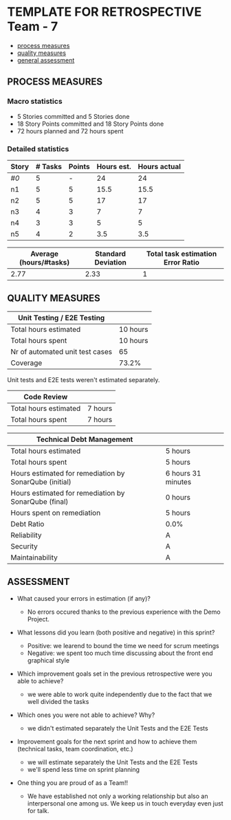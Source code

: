 TEMPLATE FOR RETROSPECTIVE Team - 7
=====================================

- [process measures](#process-measures)
- [quality measures](#quality-measures)
- [general assessment](#assessment)

## PROCESS MEASURES 

### Macro statistics

- 5 Stories committed and 5 Stories done 
- 18 Story Points committed and 18 Story Points done
- 72 hours planned and 72 hours spent
 
### Detailed statistics

| Story  | # Tasks | Points | Hours est. | Hours actual |
|--------|---------|--------|------------|--------------|
| _#0_   |    5     |    -   |      24      |       24       |
| n1      |    5     |    5    |     15.5       |       15.5       |
| n2      |    5     |    5    |      17      |      17        |   
| n3      |    4     |    3    |      7      |      7        |  
| n4      |    3     |    3    |      5      |      5        |  
| n5      |    4     |    2    |      3.5       |      3.5       |    

| Average (hours/#tasks) | Standard Deviation | Total task estimation Error Ratio |
|------------------------|--------------------|-----------------------------------|
| 2.77  |    2.33     | 1 |


## QUALITY MEASURES 
  
| Unit Testing / E2E Testing    |                    |
|-------------------------------|--------------------|
| Total hours estimated |    10 hours     |
| Total hours spent |    10 hours     |
| Nr of automated unit test cases  |    65     |
| Coverage |    73.2%      |

Unit tests and E2E tests weren't estimated separately.
  
| Code Review    |                    |
|----------------|--------------------|
| Total hours estimated |    7 hours     |
| Total hours spent |    7 hours     |
  
| Technical Debt Management    |                    |
|------------------------------|--------------------|
| Total hours estimated |    5 hours     |
| Total hours spent |    5 hours     |
| Hours estimated for remediation by SonarQube (initial) |    6 hours 31 minutes     |
| Hours estimated for remediation by SonarQube (final) |    0 hours     |
| Hours spent on remediation  |    5 hours     |
| Debt Ratio  |    0.0%     |
| Reliability |    A     |
| Security  |    A     |
| Maintainability  |    A     |

## ASSESSMENT

- What caused your errors in estimation (if any)?
  - No errors occured thanks to the previous experience with the Demo Project.

- What lessons did you learn (both positive and negative) in this sprint? 
  - Positive: we learend to bound the time we need for scrum meetings
  - Negative: we spent too much time discussing about the front end graphical style 

- Which improvement goals set in the previous retrospective were you able to achieve? 
  - we were able to work quite independently due to the fact that we well divided the tasks
  
- Which ones you were not able to achieve? Why?
  - we didn't estimated separately the Unit Tests and the E2E Tests

- Improvement goals for the next sprint and how to achieve them (technical tasks, team coordination, etc.)
  - we will estimate separately the Unit Tests and the E2E Tests
  - we'll spend less time on sprint planning 
  
- One thing you are proud of as a Team!!
  - We have established not only a working relationship but also an interpersonal one among us. We keep us in touch everyday even just for talk.
